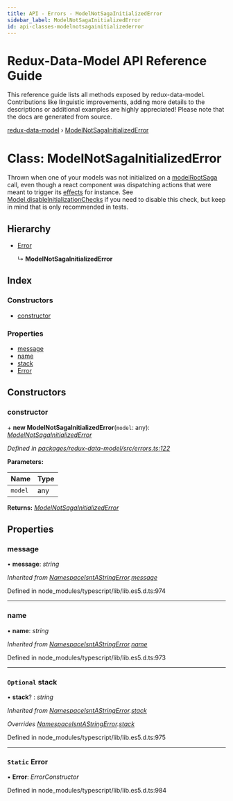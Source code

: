 ```yaml
---
title: API - Errors - ModelNotSagaInitializedError
sidebar_label: ModelNotSagaInitializedError
id: api-classes-modelnotsagainitializederror
---
```


# Redux-Data-Model API Reference Guide

This reference guide lists all methods exposed by redux-data-model. Contributions like linguistic improvements, adding
more details to the descriptions or additional examples are highly appreciated! Please note that the docs are
generated from source.

[redux-data-model](../README.md) › [ModelNotSagaInitializedError](modelnotsagainitializederror.md)

# Class: ModelNotSagaInitializedError

Thrown when one of your models was not initialized on a [modelRootSaga](../README.md#modelrootsaga) call, even though a react component
was dispatching actions that were meant to trigger its [effects](../interfaces/modeloptions.md#optional-effects) for instance.
See [Model.disableInitializationChecks](model.md#static-disableinitializationchecks) if you need to disable this check,
but keep in mind that is only recommended in tests.

## Hierarchy

* [Error](namespaceisntastringerror.md#static-error)

  ↳ **ModelNotSagaInitializedError**

## Index

### Constructors

* [constructor](modelnotsagainitializederror.md#constructor)

### Properties

* [message](modelnotsagainitializederror.md#message)
* [name](modelnotsagainitializederror.md#name)
* [stack](modelnotsagainitializederror.md#optional-stack)
* [Error](modelnotsagainitializederror.md#static-error)

## Constructors

###  constructor

\+ **new ModelNotSagaInitializedError**(`model`: any): *[ModelNotSagaInitializedError](modelnotsagainitializederror.md)*

*Defined in [packages/redux-data-model/src/errors.ts:122](https://github.com/kayak/redux-data-model/blob/3a623f8/packages/redux-data-model/src/errors.ts#L122)*

**Parameters:**

Name | Type |
------ | ------ |
`model` | any |

**Returns:** *[ModelNotSagaInitializedError](modelnotsagainitializederror.md)*

## Properties

###  message

• **message**: *string*

*Inherited from [NamespaceIsntAStringError](namespaceisntastringerror.md).[message](namespaceisntastringerror.md#message)*

Defined in node_modules/typescript/lib/lib.es5.d.ts:974

___

###  name

• **name**: *string*

*Inherited from [NamespaceIsntAStringError](namespaceisntastringerror.md).[name](namespaceisntastringerror.md#name)*

Defined in node_modules/typescript/lib/lib.es5.d.ts:973

___

### `Optional` stack

• **stack**? : *string*

*Inherited from [NamespaceIsntAStringError](namespaceisntastringerror.md).[stack](namespaceisntastringerror.md#optional-stack)*

*Overrides [NamespaceIsntAStringError](namespaceisntastringerror.md).[stack](namespaceisntastringerror.md#optional-stack)*

Defined in node_modules/typescript/lib/lib.es5.d.ts:975

___

### `Static` Error

▪ **Error**: *ErrorConstructor*

Defined in node_modules/typescript/lib/lib.es5.d.ts:984
